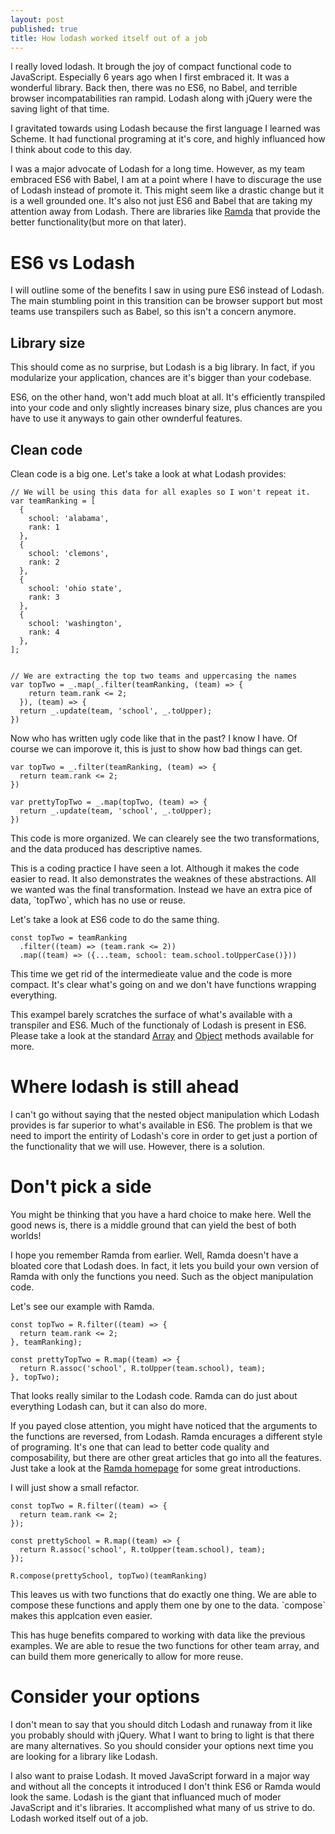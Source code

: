 ```yaml
---
layout: post
published: true
title: How lodash worked itself out of a job
---
```

I really loved lodash. It brough the joy of compact functional code to
JavaScript. Especially 6 years ago when I first embraced it. It was a wonderful library.
Back then, there was no ES6, no Babel, and terrible browser incompatabilities
ran rampid. Lodash along with jQuery were the saving light of that time.

I gravitated towards using Lodash because the first language I learned was
Scheme. It had functional programing at it's core, and highly influanced how I
think about code to this day.

I was a major advocate of Lodash for a long time. However, as my team 
embraced ES6 with Babel, I am at a point where I have to
discurage the use of Lodash instead of promote it. This might seem like a
drastic change but it is a well grounded one. It's also not just ES6 and Babel
that are taking my attention away from Lodash. There are libraries like [Ramda](http://ramdajs.com/) that provide the better functionality(but more on that later).

# ES6 vs Lodash

I will outline some of the benefits I saw in using pure ES6 instead of Lodash.
The main stumbling point in this transition can be browser support but most teams use
transpilers such as Babel, so this isn't a concern anymore.

## Library size

This should come as no surprise, but Lodash is a big library. In fact, if you
modularize your application, chances are it's bigger than your codebase.

ES6, on the other hand, won't add much bloat at all. It's efficiently transpiled into your code
and only slightly increases binary size, plus chances are you have to use it
anyways to gain other ownderful features.

## Clean code

Clean code is a big one. Let's take a look at what Lodash provides:

    // We will be using this data for all exaples so I won't repeat it.
    var teamRanking = [
      {
        school: 'alabama',
        rank: 1
      },
      {
        school: 'clemons',
        rank: 2
      },
      {
        school: 'ohio state',
        rank: 3
      },
      {
        school: 'washington',
        rank: 4
      },
    ];
    
    
    // We are extracting the top two teams and uppercasing the names
    var topTwo = _.map(_.filter(teamRanking, (team) => {
        return team.rank <= 2;
      }), (team) => {
      return _.update(team, 'school', _.toUpper);
    })

Now who has written ugly code like that in the past? I know I have. Of course
we can imporove it, this is just to show how bad things can get.

    var topTwo = _.filter(teamRanking, (team) => {
      return team.rank <= 2;
    })
    
    var prettyTopTwo = _.map(topTwo, (team) => {
      return _.update(team, 'school', _.toUpper);
    })

This code is more organized. We can clearely see the two transformations, and
the data produced has descriptive names. 

This is a coding practice I have seen a lot. Although it makes the code
easier to read. It also demonstrates the weaknes of these abstractions. All we
wanted was the final transformation. Instead we have an extra pice of data,
\`topTwo\`, which has no use or reuse.

Let's take a look at ES6 code to do the same thing.

    const topTwo = teamRanking
      .filter((team) => (team.rank <= 2))
      .map((team) => ({...team, school: team.school.toUpperCase()}))

This time we get rid of the intermedieate value and the code is more compact.
It's clear what's going on and we don't have functions wrapping everything.

This exampel barely scratches the surface of what's available with a transpiler
and ES6. Much of the functionaly of Lodash is present in ES6. Please
take a look at the standard [Array](https://developer.mozilla.org/en-US/docs/Web/JavaScript/Reference/Global_Objects/Array) and [Object](https://developer.mozilla.org/en-US/docs/Web/JavaScript/Reference/Global_Objects/Object) methods available for more. 

# Where lodash is still ahead

I can't go without saying that the nested object manipulation which Lodash
provides is far superior to what's available in ES6. The problem is that
we need to import the entirity of Lodash's core in order to get just a portion
of the functionality that we will use. However, there is a solution.

# Don't pick a side

You might be thinking that you have a hard choice to make here. Well the good
news is, there is a middle ground that can yield the best of both worlds!

I hope you remember Ramda from earlier. Well, Ramda doesn't have a
bloated core that Lodash does. In fact, it lets you build your own version of
Ramda with only the functions you need. Such as the object manipulation code.

Let's see our example with Ramda.

    const topTwo = R.filter((team) => {
      return team.rank <= 2;
    }, teamRanking);
    
    const prettyTopTwo = R.map((team) => {
      return R.assoc('school', R.toUpper(team.school), team);
    }, topTwo);

That looks really similar to the Lodash code. Ramda can do just
about everything Lodash can, but it can also do more.

If you payed close attention, you might have noticed that the arguments to the functions are
reversed, from Lodash. Ramda encurages a different style of programing. It's one
that can lead to better code quality and composability, but there are other great articles that
go into all the features. Just take a look at the [Ramda homepage](http://ramdajs.com/) for some great introductions.

I will just show a small refactor.

    const topTwo = R.filter((team) => {
      return team.rank <= 2;
    });
    
    const prettySchool = R.map((team) => {
      return R.assoc('school', R.toUpper(team.school), team);
    });
    
    R.compose(prettySchool, topTwo)(teamRanking)

This leaves us with two functions that do exactly one thing. We
are able to compose these functions and apply them one by one to the data.
\`compose\` makes this applcation even easier.

This has huge benefits compared to working with data like the previous examples.
We are able to resue the two functions for other team array, and can build them
more generically to allow for more reuse.

# Consider your options

I don't mean to say that you should ditch Lodash and runaway from it like you
probably should with jQuery. What I want to bring to light is that there are
many alternatives. So you should consider your options next time you are looking
for a library like Lodash.

I also want to praise Lodash. It moved JavaScript forward in a major way and
without all the concepts it introduced I don't think ES6 or Ramda would look the
same. Lodash is the giant that influanced much of moder JavaScript and it's
libraries. It accomplished what many of us strive to do. Lodash worked itself out of
a job.
